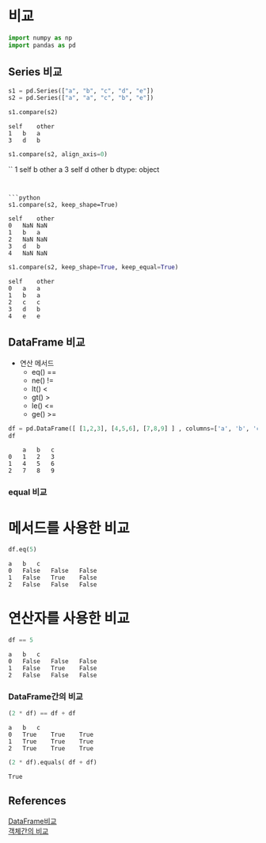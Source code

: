 # 비교
```python 
import numpy as np
import pandas as pd
```

## Series 비교

```python 
s1 = pd.Series(["a", "b", "c", "d", "e"])
s2 = pd.Series(["a", "a", "c", "b", "e"])
```

```python 
s1.compare(s2)
```

```
self	other
1	b	a
3	d	b
```

```python
s1.compare(s2, align_axis=0)
```
``
1  self     b
   other    a
3  self     d
   other    b
dtype: object
```


```python 
s1.compare(s2, keep_shape=True)
```
```
self	other
0	NaN	NaN
1	b	a
2	NaN	NaN
3	d	b
4	NaN	NaN
```


```python 
s1.compare(s2, keep_shape=True, keep_equal=True)
```
```
self	other
0	a	a
1	b	a
2	c	c
3	d	b
4	e	e
```


## DataFrame 비교

* 연산 메서드 
  * eq() == 
  * ne() !=
  * lt() <
  * gt() > 
  * le() <=
  * ge() >=

```python
df = pd.DataFrame([ [1,2,3], [4,5,6], [7,8,9] ] , columns=['a', 'b', 'c'])
df
```
```
	a	b	c
0	1	2	3
1	4	5	6
2	7	8	9
```


###  equal 비교 

# 메서드를 사용한 비교
```python 
df.eq(5)
```
```
a	b	c
0	False	False	False
1	False	True	False
2	False	False	False
```


# 연산자를 사용한 비교
```python 
df == 5 
```
```
a	b	c
0	False	False	False
1	False	True	False
2	False	False	False
```



### DataFrame간의 비교 
```python 
(2 * df) == df + df 
```
```
a	b	c
0	True	True	True
1	True	True	True
2	True	True	True
```
```python 
(2 * df).equals( df + df)
```
```
True
```



## References
[DataFrame비교](https://blog.naver.com/PostView.naver?blogId=youji4ever&logNo=222265612447)     
[객체간의 비교](https://kongdols-room.tistory.com/127)      
